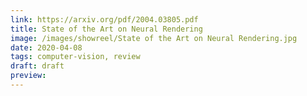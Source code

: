 ```yaml
---
link: https://arxiv.org/pdf/2004.03805.pdf
title: State of the Art on Neural Rendering
image: /images/showreel/State of the Art on Neural Rendering.jpg
date: 2020-04-08
tags: computer-vision, review
draft: draft
preview:
---
```



